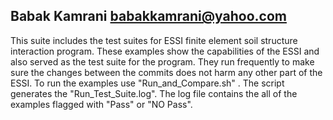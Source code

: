 Babak Kamrani
babakkamrani@yahoo.com
---------------------------------------------------------------------------------------------------------------
This suite includes the test suites for ESSI finite element soil structure interaction program.
These examples show the capabilities of the ESSI and also served as the test suite for the program. 
They run frequently to make sure the changes between the commits does not harm any other part of the ESSI.
To run the examples use "Run_and_Compare.sh" . The script generates the "Run_Test_Suite.log". 
The log file contains the all of the examples flagged with "Pass" or "NO Pass".